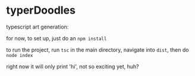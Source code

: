 # typerDoodles
typescript art generation:

for now, to set up, just do an `npm install`

to run the project, run `tsc` in the main directory, navigate into `dist`, then do `node index`

right now it will only print 'hi', not so exciting yet, huh?
